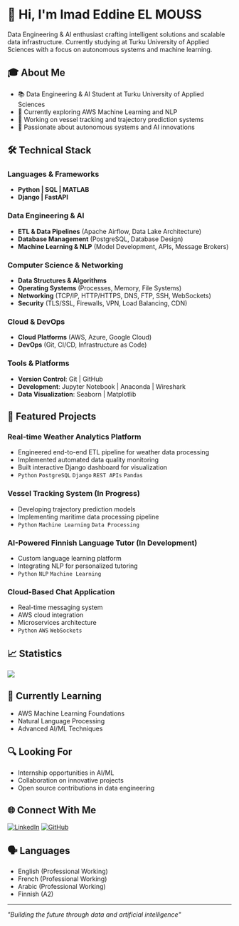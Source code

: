 # 👋 Hi, I'm Imad Eddine EL MOUSS

Data Engineering & AI enthusiast crafting intelligent solutions and scalable data infrastructure. Currently studying at Turku University of Applied Sciences with a focus on autonomous systems and machine learning.

## 🎓 About Me
- 📚 Data Engineering & AI Student at Turku University of Applied Sciences
- 🌱 Currently exploring AWS Machine Learning and NLP
- 🚢 Working on vessel tracking and trajectory prediction systems
- 🤖 Passionate about autonomous systems and AI innovations

## 🛠 Technical Stack
### Languages & Frameworks
- **Python | SQL | MATLAB**
- **Django | FastAPI**

### Data Engineering & AI
- **ETL & Data Pipelines** (Apache Airflow, Data Lake Architecture)
- **Database Management** (PostgreSQL, Database Design)
- **Machine Learning & NLP** (Model Development, APIs, Message Brokers)

### Computer Science & Networking
- **Data Structures & Algorithms**
- **Operating Systems** (Processes, Memory, File Systems)
- **Networking** (TCP/IP, HTTP/HTTPS, DNS, FTP, SSH, WebSockets)
- **Security** (TLS/SSL, Firewalls, VPN, Load Balancing, CDN)

### Cloud & DevOps
- **Cloud Platforms** (AWS, Azure, Google Cloud)
- **DevOps** (Git, CI/CD, Infrastructure as Code)

### Tools & Platforms
- **Version Control**: Git | GitHub  
- **Development**: Jupyter Notebook | Anaconda | Wireshark  
- **Data Visualization**: Seaborn | Matplotlib  

## 🚀 Featured Projects

### Real-time Weather Analytics Platform
- Engineered end-to-end ETL pipeline for weather data processing
- Implemented automated data quality monitoring
- Built interactive Django dashboard for visualization
- `Python` `PostgreSQL` `Django` `REST APIs` `Pandas`

### Vessel Tracking System (In Progress)
- Developing trajectory prediction models
- Implementing maritime data processing pipeline
- `Python` `Machine Learning` `Data Processing`

### AI-Powered Finnish Language Tutor (In Development)
- Custom language learning platform
- Integrating NLP for personalized tutoring
- `Python` `NLP` `Machine Learning`

### Cloud-Based Chat Application
- Real-time messaging system
- AWS cloud integration
- Microservices architecture
- `Python` `AWS` `WebSockets`

## 📈 Statistics

![](https://github-readme-stats.vercel.app/api/top-langs/?username=imaddde867&theme=dark&hide_border=true&include_all_commits=false&count_private=true&layout=compact)

## 🌱 Currently Learning
- AWS Machine Learning Foundations
- Natural Language Processing
- Advanced AI/ML Techniques

## 🔍 Looking For
- Internship opportunities in AI/ML
- Collaboration on innovative projects
- Open source contributions in data engineering

## 🌐 Connect With Me
[![LinkedIn](https://img.shields.io/badge/LinkedIn-0077B5?style=for-the-badge&logo=linkedin&logoColor=white)](https://www.linkedin.com/in/imad-eddine-el-mouss-986741262/)
[![GitHub](https://img.shields.io/badge/GitHub-100000?style=for-the-badge&logo=github&logoColor=white)](https://github.com/imaddde867)

## 🗣 Languages
- English (Professional Working)
- French (Professional Working)
- Arabic (Professional Working)
- Finnish (A2)

---
*"Building the future through data and artificial intelligence"*
